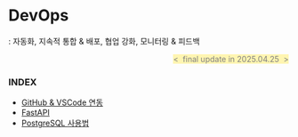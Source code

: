 # DevOps
: 자동화, 지속적 통합 & 배포, 협업 강화, 모니터링 & 피드백

<div align="right">
<span style="color:#808080; background-color:#fff5b1">&lt;&nbsp; final update in 2025.04.25 &nbsp;&gt;</span>
</div>

### INDEX
- [GitHub & VSCode 연동     ][link-github]
- [FastAPI                 ][link-fastapi]
- [PostgreSQL 사용법        ][link-postgres]

[link-github    ]: ./github.md
[link-fastapi   ]: ./postgresql.md
[link-postgres  ]: ./postgresql.md

